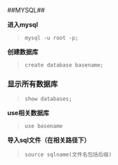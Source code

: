 ##MYSQL##

**进入mysql**
> `mysql -u root -p;`

**创建数据库**
>`create database basename;`

### 显示所有数据库
> `show databases;`


**use相关数据库**
>`use basename`

**导入sql文件（在相关路径下）**
>`source sqlname(文件名包括后缀)`